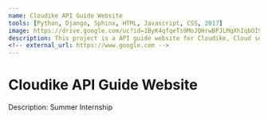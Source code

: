 ```yaml
---
name: Cloudike API Guide Website
tools: [Python, Django, Sphinx, HTML, Javascript, CSS, 2017]
image: https://drive.google.com/uc?id=1ByK4qfqeTs9MoJQHrwBPJLMqXhIqbOI9
description: This project is a API guide website for Cloudike, Cloud service company.
<!-- external_url: https://www.google.com -->
---
```


# Cloudike API Guide Website

Description: Summer Internship